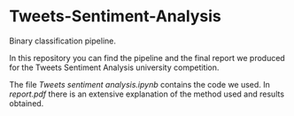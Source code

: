 # Tweets-Sentiment-Analysis
Binary classification pipeline.

In this repository you can find the pipeline and the final report we produced for the Tweets Sentiment Analysis university competition.

The file _Tweets sentiment analysis.ipynb_ contains the code we used. In _report.pdf_ there is an extensive explanation of the method used and results obtained.
